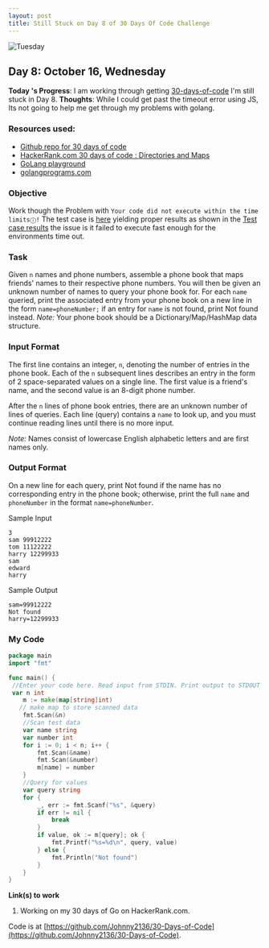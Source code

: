 ```yaml
---
layout: post
title: Still Stuck on Day 8 of 30 Days Of Code Challenge
---
```


![Tuesday](https://raw.githubusercontent.com/Johnny2136/johnny2136.github.io/master/images/Atom2.png)

## Day 8: October 16, Wednesday

**Today 's Progress**: I am working through getting [30-days-of-code](https://www.hackerrank.com/) I'm still stuck in Day 8.
**Thoughts**: While I could get past the timeout error using JS, Its not going to help me get through my problems with golang.

### Resources used:
  * [Github repo for 30 days of code](https://github.com/Johnny2136/30-Days-of-Code)
  * [HackerRank.com 30 days of code : Directories and Maps](https://www.hackerrank.com/challenges/30-dictionaries-and-maps/problem)
  * [GoLang playground](https://play.golang.org/)
  * [golangprograms.com](https://www.golangprograms.com/golang-package-examples.html)

### Objective

Work though the Problem with `Your code did not execute within the time limitsⓘ!` The test case is [here](https://hr-testcases-us-east-1.s3.amazonaws.com/17161/input02.txt?AWSAccessKeyId=AKIAJ4WZFDFQTZRGO3QA&Expires=1571242598&Signature=kwc65GXniSAWDeekbRa8vIDAyog%3D&response-content-type=text%2Fplain) yielding proper results as shown in the [Test case results](https://hr-testcases-us-east-1.s3.amazonaws.com/17161/output02.txt?AWSAccessKeyId=AKIAJ4WZFDFQTZRGO3QA&Expires=1571242382&Signature=xjUb5E2MavFp610b1QrKHbpYRHQ%3D&response-content-type=text%2Fplain) the issue is it failed to execute fast enough for the environments time out.


### Task

Given `n` names and phone numbers, assemble a phone book that maps friends' names to their respective phone numbers. You will then be given an unknown number of names to query your phone book for. For each `name` queried, print the associated entry from your phone book on a new line in the form `name=phoneNumber;` if an entry for `name` is not found, print Not found instead.
*Note:* Your phone book should be a Dictionary/Map/HashMap data structure.

### Input Format

The first line contains an integer, `n`, denoting the number of entries in the phone book.
Each of the `n` subsequent lines describes an entry in the form of 2 space-separated values on a single line. The first value is a friend's name, and the second value is an 8-digit phone number.

After the `n` lines of phone book entries, there are an unknown number of lines of queries. Each line (query) contains a `name` to look up, and you must continue reading lines until there is no more input.

*Note:* Names consist of lowercase English alphabetic letters and are first names only.

### Output Format

On a new line for each query, print Not found if the name has no corresponding entry in the phone book; otherwise, print the full `name` and `phoneNumber` in the format `name=phoneNumber`.

Sample Input
```
3
sam 99912222
tom 11122222
harry 12299933
sam
edward
harry
```
Sample Output
```
sam=99912222
Not found
harry=12299933
```
### My Code
```go
package main
import "fmt"

func main() {
 //Enter your code here. Read input from STDIN. Print output to STDOUT
 var n int
    m := make(map[string]int)
   // make map to store scanned data
    fmt.Scan(&n)
    //Scan test data
    var name string
    var number int
    for i := 0; i < n; i++ {
        fmt.Scan(&name)
        fmt.Scan(&number)
        m[name] = number
    }
    //Query for values
    var query string
    for {
        _, err := fmt.Scanf("%s", &query)
        if err != nil {
            break
        }
        if value, ok := m[query]; ok {
            fmt.Printf("%s=%d\n", query, value)
        } else {
            fmt.Println("Not found")
        }
    }
}
```


**Link(s) to work**

1. Working on my 30 days of Go on HackerRank.com.

Code is at [https://github.com/Johnny2136/30-Days-of-Code](https://github.com/Johnny2136/30-Days-of-Code).
